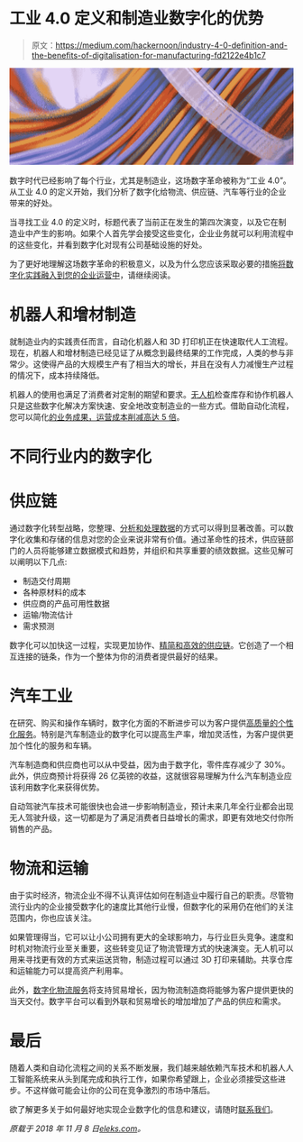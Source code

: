 # 工业 4.0 定义和制造业数字化的优势

> 原文：<https://medium.com/hackernoon/industry-4-0-definition-and-the-benefits-of-digitalisation-for-manufacturing-fd2122e4b1c7>

![](img/76b589c7f26ee8298b01ea78620b27a9.png)

数字时代已经影响了每个行业，尤其是制造业，这场数字革命被称为“工业 4.0”。从工业 4.0 的定义开始，我们分析了数字化给物流、供应链、汽车等行业的企业带来的好处。

当寻找工业 4.0 的定义时，标题代表了当前正在发生的第四次演变，以及它在制造业中产生的影响。如果个人首先学会接受这些变化，企业业务就可以利用流程中的这些变化，并看到数字化对现有公司基础设施的好处。

为了更好地理解这场数字革命的积极意义，以及为什么您应该采取必要的措施[将数字化实践融入到您的企业运营中](https://eleks.com/expertise/digital-enterprise/?utm_source=medium&utm_medium=refferal&utm_campaign=Republ-Ind40-Blog)，请继续阅读。

# 机器人和增材制造

就制造业内的实践责任而言，自动化机器人和 3D 打印机正在快速取代人工流程。现在，机器人和增材制造已经见证了从概念到最终结果的工作完成，人类的参与非常少。这使得产品的大规模生产有了相当大的增长，并且在没有人力减慢生产过程的情况下，成本持续降低。

机器人的使用也满足了消费者对定制的期望和要求。[无人机](https://eleks.com/blog/drone-inspection-for-aircraft-maintenance-checks/?utm_source=medium&utm_medium=refferal&utm_campaign=Republ-Ind40-Blog)检查库存和协作机器人只是这些数字化解决方案快速、安全地改变制造业的一些方式。借助自动化流程，您可以简化[的业务成果，运营成本削减高达 5 倍](https://eleks.com/case-studies/aramex-digital-logistics-enterprise/?utm_source=medium&utm_medium=refferal&utm_campaign=Republ-Ind40-Blog)。

# 不同行业内的数字化

# 供应链

通过数字化转型战略，您整理、[分析和处理数据](https://labs.eleks.com/2016/10/combined-different-methods-create-advanced-time-series-prediction.html?utm_source=medium&utm_medium=refferal&utm_campaign=Republ-Ind40-Blog)的方式可以得到显著改善。可以数字化收集和存储的信息对您的企业来说非常有价值。通过革命性的技术，供应链部门的人员将能够建立数据模式和趋势，并组织和共享重要的绩效数据。这些见解可以阐明以下几点:

*   制造交付周期
*   各种原材料的成本
*   供应商的产品可用性数据
*   运输/物流估计
*   需求预测

数字化可以加快这一过程，实现更加协作、[精简和高效的供应链](https://eleks.com/blog/intralogistics-supply-chain-materials-handling/?utm_source=medium&utm_medium=refferal&utm_campaign=Republ-Ind40-Blog)。它创造了一个相互连接的链条，作为一个整体为你的消费者提供最好的结果。

# 汽车工业

在研究、购买和操作车辆时，数字化方面的不断进步可以为客户提供[高质量的个性化服务](https://eleks.com/case-studies/russmann-data-driven-digital-transformation-of-a-car-rental-business/?utm_source=medium&utm_medium=refferal&utm_campaign=Republ-Ind40-Blog)。特别是汽车制造业的数字化可以提高生产率，增加灵活性，为客户提供更加个性化的服务和车辆。

汽车制造商和供应商也可以从中受益，因为由于数字化，零件库存减少了 30%。此外，供应商预计将获得 26 亿英镑的收益，这就很容易理解为什么汽车制造业应该利用数字化来获得优势。

自动驾驶汽车技术可能很快也会进一步影响制造业，预计未来几年全行业都会出现无人驾驶升级，这一切都是为了满足消费者日益增长的需求，即更有效地交付你所销售的产品。

# 物流和运输

由于实时经济，物流企业不得不认真评估如何在制造业中履行自己的职责。尽管物流行业内的企业接受数字化的速度比其他行业慢，但数字化的采用仍在他们的关注范围内，你也应该关注。

如果管理得当，它可以让小公司拥有更大的全球影响力，与行业巨头竞争。速度和时机对物流行业至关重要，这些转变见证了物流管理方式的快速演变。无人机可以用来寻找更有效的方式来运送货物，制造过程可以通过 3D 打印来辅助。共享仓库和运输能力可以提高资产利用率。

此外，[数字化物流服务](https://eleks.com/industries/logistics-software-solutions/?utm_source=medium&utm_medium=refferal&utm_campaign=Republ-Ind40-Blog)将支持贸易增长，因为物流制造商将能够为客户提供更快的当天交付。数字平台可以看到外联和贸易增长的增加增加了产品的供应和需求。

# 最后

随着人类和自动化流程之间的关系不断发展，我们越来越依赖汽车技术和机器人人工智能系统来从头到尾完成和执行工作，如果你希望跟上，企业必须接受这些进步。不这样做可能会让你的公司在竞争激烈的市场中落后。

欲了解更多关于如何最好地实现企业数字化的信息和建议，请随时[联系我们](https://eleks.com/contact-us/?utm_source=medium&utm_medium=refferal&utm_campaign=Republ-Ind40-Blog)。

*原载于 2018 年 11 月 8 日*[*eleks.com*](https://eleks.com/blog/industry-4-0-definition-benefits-enterprise/?utm_source=medium&utm_medium=refferal&utm_campaign=Republ-Ind40-Blog)*。*